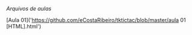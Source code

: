 *Arquivos de aulas*

[Aula 01]('https://github.com/eCostaRibeiro/tktictac/blob/master/aula 01 [HTML].html')
